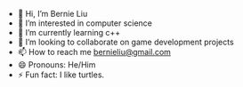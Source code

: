 - 👋 Hi, I’m Bernie Liu
- 👀 I’m interested in computer science
- 🌱 I’m currently learning c++
- 💞️ I’m looking to collaborate on game development projects
- 📫 How to reach me bernieliu@gmail.com
- 😄 Pronouns: He/Him
- ⚡ Fun fact: I like turtles.

<!---
83rnyyyy/83rnyyyy is a ✨ special ✨ repository because its `README.md` (this file) appears on your GitHub profile.
You can click the Preview link to take a look at your changes.
--->
